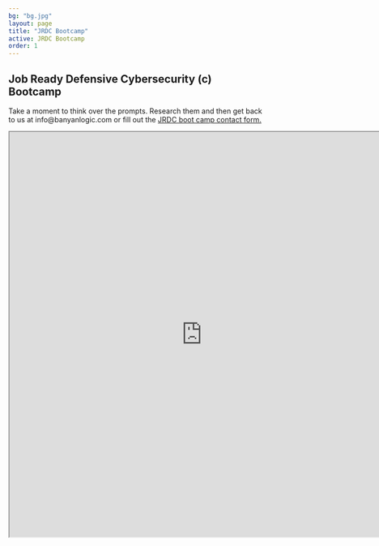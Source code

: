 ```yaml
---
bg: "bg.jpg"
layout: page
title: "JRDC Bootcamp"
active: JRDC Bootcamp
order: 1
---
```

## Job Ready Defensive Cybersecurity (c) Bootcamp
<p>
Take a moment to think over the prompts. Research them and then get back to us at info@banyanlogic.com or fill out the <a href="https://forms.office.com/Pages/ResponsePage.aspx?id=sCcL4y7YvESdCVcMcTuu4OIitblMf7hIhnaXAD0Y67FUNkNKQkNQNloxWENQRFlMU1FEU1M1Mzk3Ui4u">JRDC boot camp contact form.</a>
<p>
<div>
<iframe width="760px" height="800px" src="https://sway.office.com/s/tGY8DyDZB6qsbOH4/embed" ></iframe>
</div>
